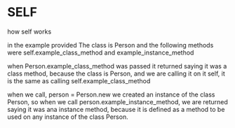 # SELF
how self works


in the example provided
The class is Person
and the following methods were 
self.example_class_method and
example_instance_method

when Person.example_class_method was passed
it returned saying it was a class method, because the class is Person, 
and we are calling it on it self, it is the same as calling
self.example_class_method

when we call, person = Person.new
we created an instance of the class Person,
so when we call person.example_instance_method,
we are returned saying it was ana instance method, because it is defined as a method to be used on any instance of the class Person.

